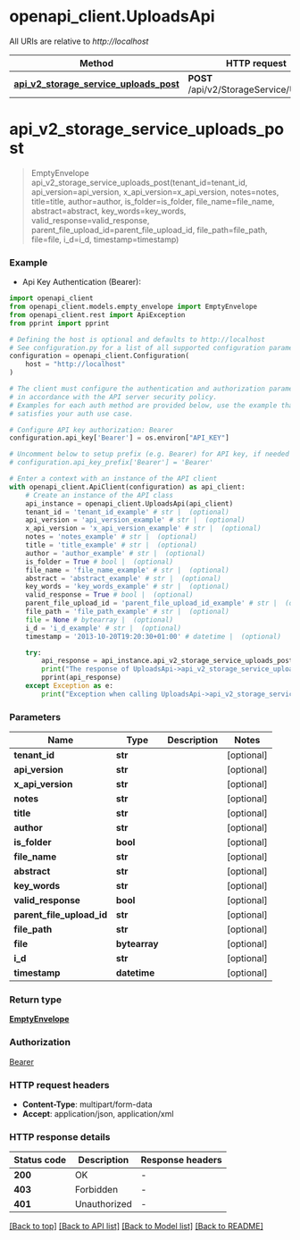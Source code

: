 # openapi_client.UploadsApi

All URIs are relative to *http://localhost*

Method | HTTP request | Description
------------- | ------------- | -------------
[**api_v2_storage_service_uploads_post**](UploadsApi.md#api_v2_storage_service_uploads_post) | **POST** /api/v2/StorageService/Uploads | 


# **api_v2_storage_service_uploads_post**
> EmptyEnvelope api_v2_storage_service_uploads_post(tenant_id=tenant_id, api_version=api_version, x_api_version=x_api_version, notes=notes, title=title, author=author, is_folder=is_folder, file_name=file_name, abstract=abstract, key_words=key_words, valid_response=valid_response, parent_file_upload_id=parent_file_upload_id, file_path=file_path, file=file, i_d=i_d, timestamp=timestamp)



### Example

* Api Key Authentication (Bearer):

```python
import openapi_client
from openapi_client.models.empty_envelope import EmptyEnvelope
from openapi_client.rest import ApiException
from pprint import pprint

# Defining the host is optional and defaults to http://localhost
# See configuration.py for a list of all supported configuration parameters.
configuration = openapi_client.Configuration(
    host = "http://localhost"
)

# The client must configure the authentication and authorization parameters
# in accordance with the API server security policy.
# Examples for each auth method are provided below, use the example that
# satisfies your auth use case.

# Configure API key authorization: Bearer
configuration.api_key['Bearer'] = os.environ["API_KEY"]

# Uncomment below to setup prefix (e.g. Bearer) for API key, if needed
# configuration.api_key_prefix['Bearer'] = 'Bearer'

# Enter a context with an instance of the API client
with openapi_client.ApiClient(configuration) as api_client:
    # Create an instance of the API class
    api_instance = openapi_client.UploadsApi(api_client)
    tenant_id = 'tenant_id_example' # str |  (optional)
    api_version = 'api_version_example' # str |  (optional)
    x_api_version = 'x_api_version_example' # str |  (optional)
    notes = 'notes_example' # str |  (optional)
    title = 'title_example' # str |  (optional)
    author = 'author_example' # str |  (optional)
    is_folder = True # bool |  (optional)
    file_name = 'file_name_example' # str |  (optional)
    abstract = 'abstract_example' # str |  (optional)
    key_words = 'key_words_example' # str |  (optional)
    valid_response = True # bool |  (optional)
    parent_file_upload_id = 'parent_file_upload_id_example' # str |  (optional)
    file_path = 'file_path_example' # str |  (optional)
    file = None # bytearray |  (optional)
    i_d = 'i_d_example' # str |  (optional)
    timestamp = '2013-10-20T19:20:30+01:00' # datetime |  (optional)

    try:
        api_response = api_instance.api_v2_storage_service_uploads_post(tenant_id=tenant_id, api_version=api_version, x_api_version=x_api_version, notes=notes, title=title, author=author, is_folder=is_folder, file_name=file_name, abstract=abstract, key_words=key_words, valid_response=valid_response, parent_file_upload_id=parent_file_upload_id, file_path=file_path, file=file, i_d=i_d, timestamp=timestamp)
        print("The response of UploadsApi->api_v2_storage_service_uploads_post:\n")
        pprint(api_response)
    except Exception as e:
        print("Exception when calling UploadsApi->api_v2_storage_service_uploads_post: %s\n" % e)
```



### Parameters


Name | Type | Description  | Notes
------------- | ------------- | ------------- | -------------
 **tenant_id** | **str**|  | [optional] 
 **api_version** | **str**|  | [optional] 
 **x_api_version** | **str**|  | [optional] 
 **notes** | **str**|  | [optional] 
 **title** | **str**|  | [optional] 
 **author** | **str**|  | [optional] 
 **is_folder** | **bool**|  | [optional] 
 **file_name** | **str**|  | [optional] 
 **abstract** | **str**|  | [optional] 
 **key_words** | **str**|  | [optional] 
 **valid_response** | **bool**|  | [optional] 
 **parent_file_upload_id** | **str**|  | [optional] 
 **file_path** | **str**|  | [optional] 
 **file** | **bytearray**|  | [optional] 
 **i_d** | **str**|  | [optional] 
 **timestamp** | **datetime**|  | [optional] 

### Return type

[**EmptyEnvelope**](EmptyEnvelope.md)

### Authorization

[Bearer](../README.md#Bearer)

### HTTP request headers

 - **Content-Type**: multipart/form-data
 - **Accept**: application/json, application/xml

### HTTP response details

| Status code | Description | Response headers |
|-------------|-------------|------------------|
**200** | OK |  -  |
**403** | Forbidden |  -  |
**401** | Unauthorized |  -  |

[[Back to top]](#) [[Back to API list]](../README.md#documentation-for-api-endpoints) [[Back to Model list]](../README.md#documentation-for-models) [[Back to README]](../README.md)

